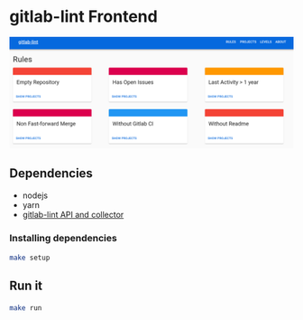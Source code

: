# gitlab-lint Frontend

![gitlab-lint Frontend](gitlab-lint-frontend.png)

## Dependencies

- nodejs
- yarn
- [gitlab-lint API and collector][gitlab-lint]

### Installing dependencies

```bash
make setup
```

## Run it

```bash
make run
```

[gitlab-lint]: https://github.com/globocom/gitlab-lint
